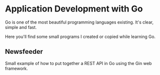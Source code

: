 # Application Development with Go  
Go is one of the most beautiful programming languages existing. It's clear, simple and fast.

Here you'll find some small programs I created or copied while learning Go.

## Newsfeeder  
Small example of how to put together a REST API in Go using the Gin web framework.  
